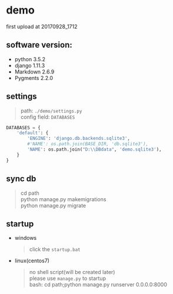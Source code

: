 # demo
first upload at 20170928_1712

## software version:
+ python 3.5.2
+ django 1.11.3
+ Markdown 2.6.9
+ Pygments 2.2.0

## settings
> path: `./demo/settings.py`  
> config field: `DATABASES`
```python
DATABASES = {
    'default': {
        'ENGINE': 'django.db.backends.sqlite3',
        #'NAME': os.path.join(BASE_DIR, 'db.sqlite3'),
        'NAME': os.path.join("D:\\DBdata", 'demo.sqlite3'),
    }
}
```

## sync db
> cd path  
> python manage.py makemigrations  
> python manage.py migrate  

## startup
+ windows  
	> click the `startup.bat`
+ linux(centos7)  
	> no shell script(will be created later)  
	> please use `manage.py` to startup  
	> bash: cd path;python manage.py runserver 0.0.0.0:8000